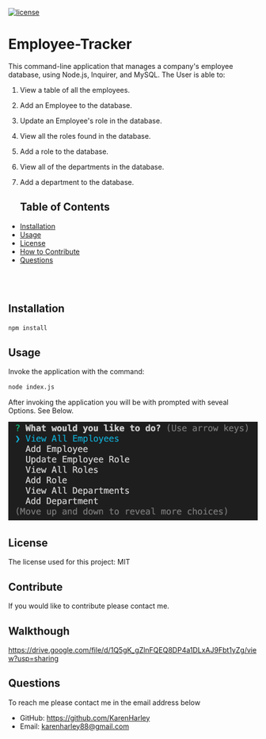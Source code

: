 [![license](https://img.shields.io/github/license/DAVFoundation/captain-n3m0.svg?style=flat-square)](https://github.com/DAVFoundation/captain-n3m0/blob/master/LICENSE)

# Employee-Tracker
This command-line application that manages a company's employee database, using Node.js, Inquirer, and MySQL. The User is able to:

1. View a table of all the employees.
2. Add an Employee to the database.
3. Update an Employee's role in the database.
4. View all the roles found in the database.
5. Add a role to the database.
6. View all of the departments in the database.
7. Add a department to the database.

   ## Table of Contents 

  - [Installation](#installation)
  - [Usage](#usage)
  - [License](#license)
  - [How to Contribute](#contribute)
  - [Questions](#questions)

<br/>
<br/>
  
  ## Installation
  ```zsh
  npm install
  ```
  ## Usage
  Invoke the application with the command: 
  ```zsh
 node index.js
  ```
  After invoking the application you will be with prompted with seveal Options. See Below.


<p align="center">
  <img src="./pics/options.png" alt="options">
</p>
  

  ## License
  The license used for this project: MIT
  ## Contribute
  If you would like to contribute please contact me.
  ## Walkthough
  https://drive.google.com/file/d/1Q5gK_gZlnFQEQ8DP4a1DLxAJ9Fbt1yZg/view?usp=sharing
  ## Questions
  To reach me please contact me in the email address below

  - GitHub: https://github.com/KarenHarley
  - Email: karenharley88@gmail.com
    
    
  
